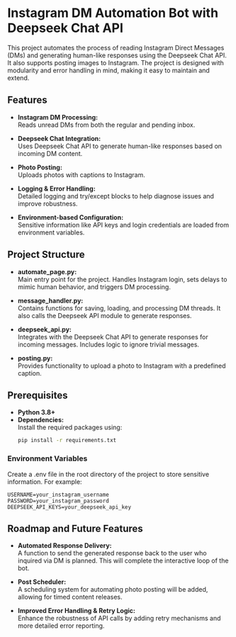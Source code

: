 # Instagram DM Automation Bot with Deepseek Chat API

This project automates the process of reading Instagram Direct Messages (DMs) and generating human-like responses using the Deepseek Chat API. It also supports posting images to Instagram. The project is designed with modularity and error handling in mind, making it easy to maintain and extend.

## Features

- **Instagram DM Processing:**  
  Reads unread DMs from both the regular and pending inbox.
  
- **Deepseek Chat Integration:**  
  Uses Deepseek Chat API to generate human-like responses based on incoming DM content.
  
- **Photo Posting:**  
  Uploads photos with captions to Instagram.
  
- **Logging & Error Handling:**  
  Detailed logging and try/except blocks to help diagnose issues and improve robustness.
  
- **Environment-based Configuration:**  
  Sensitive information like API keys and login credentials are loaded from environment variables.

## Project Structure

- **automate_page.py:**  
  Main entry point for the project. Handles Instagram login, sets delays to mimic human behavior, and triggers DM processing.

- **message_handler.py:**  
  Contains functions for saving, loading, and processing DM threads. It also calls the Deepseek API module to generate responses.

- **deepseek_api.py:**  
  Integrates with the Deepseek Chat API to generate responses for incoming messages. Includes logic to ignore trivial messages.

- **posting.py:**  
  Provides functionality to upload a photo to Instagram with a predefined caption.

## Prerequisites

- **Python 3.8+**  
- **Dependencies:**  
  Install the required packages using:
  ```bash
  pip install -r requirements.txt

### Environment Variables

Create a .env file in the root directory of the project to store sensitive information. For example:
```
USERNAME=your_instagram_username
PASSWORD=your_instagram_password
DEEPSEEK_API_KEYS=your_deepseek_api_key
```
## Roadmap and Future Features

- **Automated Response Delivery:**  
  A function to send the generated response back to the user who inquired via DM is planned. This will complete the interactive loop of the bot.

- **Post Scheduler:**  
  A scheduling system for automating photo posting will be added, allowing for timed content releases.

- **Improved Error Handling & Retry Logic:**  
  Enhance the robustness of API calls by adding retry mechanisms and more detailed error reporting.


